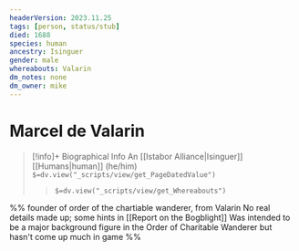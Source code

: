 ```yaml
---
headerVersion: 2023.11.25
tags: [person, status/stub]
died: 1688
species: human
ancestry: Isinguer
gender: male
whereabouts: Valarin
dm_notes: none
dm_owner: mike
---
```

# Marcel de Valarin
>[!info]+ Biographical Info
> An [[Istabor Alliance|Isinguer]] [[Humans|human]] (he/him)
> `$=dv.view("_scripts/view/get_PageDatedValue")`
>> `$=dv.view("_scripts/view/get_Whereabouts")`

%%
founder of order of the chartiable wanderer, from Valarin
No real details made up; some hints in [[Report on the Bogblight]] 
Was intended to be a major background figure in the Order of Charitable Wanderer but hasn't come up much in game
%%